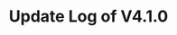 ---
permalink: /wiki/posts/update-log/4-1-0
title: "Update Log of V4.1.0"
redirect_from:
  - /Posts/Update-Log/4-1-0
easy_links:
  list:
    - link_name: "V4.1"
      search:
        name: "V4.1.0"
short_description: "This update introduces a new settings panel with the ability to edit what titles you have equipped."
update_published_at: "2021-06-24 12:00:00 +00:00"
post_created_at: "2021-06-24 00:00:00 +00:00"
post_updated_at: "2021-10-06 00:00:00 +00:00"
update_published_at_time_zone: "PDT"
tags:
  - V4
update_log_data:
  version: "4.1.0"
  content:
    - title: "Summary"
      id: "SummaryList"
      type: "Typed_Change_List"
      content:
        - text: "A new settings panel has been added! You can find the button for it at the bottom right of your screen."
          type: "Add"
          content:
            - text: "There is now the ability to change what titles you have equipped!"
              type: "Note"
        - text: "Donation amounts now give special titles and donation amount #6 is back."
          type: "Add"
        - text: "The text on the <code>Dock / Update Logs Dock</code> should be nicer to look at and more readable now."
          type: "Edit"
    - title: "Full Change List"
      id: "ChangeList"
      type: "Typed_Change_List"
      count: true
      content:
        - text: "A new settings panel has been added!"
          type: "Add"
          content:
            - text: "The button to open it can be found on the bottom right of the screen."
              type: "Note"
            - text: "You can now finally edit the titles that you have equipped! I've been wanting to make this a reality for quite some time now as I originally came up with the idea in *at least* late 2018."
              type: "Note"
              content:
                - text: "The titles listed in the title settings' dropdown are sorted by priority which is used by the title system to determine what title you should have equipped when the auto option is on."
                  type: "Note"
                - text: "There are 2 options that are not titles. They are the none and the auto option. The none option should be pretty self-explanatory but the auto auction may not be so let's explain it a little bit:"
                  type: "Note"
                  content:
                    - text: "This is the default option. When selected it gives the title system permission to pick which title it thinks you should have based on the priority of each title you have available. If you have none then it will show none but if you have at least one it will show which one has the highest priority. Due to a technical limitation when you select the auto option the title on your character will be removed but this only lasts until you respawn your character."
                      type: "Note"
                - text: "In the rare chance a title's placement gets changed you will have to re-equip the title. (This is intended by the way.)"
                  type: "Note"
                - text: "When all three title settings are set to auto the system does not save any title preference data related to you and if you already had an existing save it will be removed."
                  type: "Note"
            - text: "If you think the panel is not up-to-date with the rest of the game simply reopen it as that forces it to reload it's data. If it still not up-to-date then there is a bug that needs to be fixed."
              type: "Note"
            - text: "The panel is automatically scaled depending on the screen size. It currently has a minimum of 60% of its normal size and no maximum."
              type: "Note"
        - text: "Some new rewards for purchasing donations have been added: They are titles! Each donation amount has its own title with the color getting brighter and the wording getting better as you purchase higher and higher donation amounts."
          type: "Add"
        - text: "Donation amount #5 has been decreased to 250 Robux and donation amount #6 has been put back onsale (for the original price of donation amount #5 (which is 1000 Robux))."
          type: "Add"
        - text: "Both lists of changes on the <code>Dock / Update Logs Dock</code> have been changed:"
          type: "Group_Edit"
          content:
            - text: "The overall amount of space dedicated to a change is now automatically determined instead of manually."
              type: "Edit"
            - text: "The text is no longer scaled by Roblox meaning everything is the same size. Overall text size is lower then it used to be though."
              type: "Edit"
            - text: "There is now a wider gap in between each change."
              type: "Edit"
        - text: "The system that automatically **scales** the UI in game has been updated:"
          type: "Group_Edit"
          content:
            - text: "It no longer uses Roblox provided numbers in order to determine the scaling that it should use. Instead for each axis it takes the axis size of your screen divided by the axis size of what the game is optimized for and then takes an average of the numbers gotten from both axes in order to get the final number that is used."
              type: "Edit"
              content:
                - text: "I would love to be able to scale each axis individually but due to a technical limitation made by Roblox it is quite hard to if not impossible."
                  type: "Note"
        - text: "Added a few minor changes to the keyboard used by the guy that types lines of code into the fake console: Select keys now move!"
          type: "Add"
          content:
            - text: "Letter and number keys will be pressed randomly with a letter key being more likely to be pressed."
              type: "Note"
            - text: "Shift keys will be pressed when an uppercase letter is typed and no shift keys are being pressed."
              type: "Note"
            - text: "The space key will be pressed when a space is typed and the space key is not being pressed."
              type: "Note"
            - text: "The enter key will be pressed when the entry box is cleared."
              type: "Note"
        - text: "The corners of the desk used by the guy that types lines of code into the fake console are now rounded."
          type: "Edit"
        - text: "The device prediction algorithm now knows if you're on Windows or not (and if you are it will mark you as using a computer)."
          type: "Add"
        - text: "Removed the is the server officially recognized statistic from the <code>Dock / Server And Game Info Dock</code> due to it being pretty pointless."
          type: "Remove"
        - text: "Edited (and added fixes to) how the live updating titles system of the new name tags system that was introduced in the previous update (<code>RBAP Update / V4.0.0</code>) works."
          type: "Edit"
---